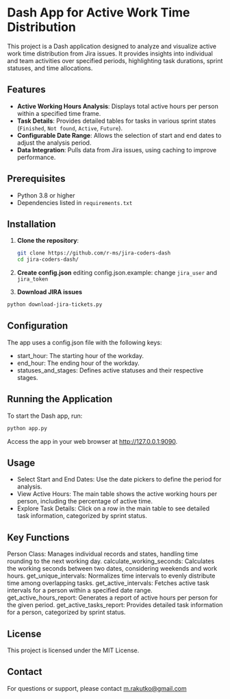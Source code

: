 # Dash App for Active Work Time Distribution

This project is a Dash application designed to analyze and visualize active work time distribution from Jira issues. It provides insights into individual and team activities over specified periods, highlighting task durations, sprint statuses, and time allocations.

## Features

- **Active Working Hours Analysis**: Displays total active hours per person within a specified time frame.
- **Task Details**: Provides detailed tables for tasks in various sprint states (`Finished`, `Not found`, `Active`, `Future`).
- **Configurable Date Range**: Allows the selection of start and end dates to adjust the analysis period.
- **Data Integration**: Pulls data from Jira issues, using caching to improve performance.

## Prerequisites

- Python 3.8 or higher
- Dependencies listed in `requirements.txt`

## Installation

1. **Clone the repository**:
   ```bash
   git clone https://github.com/r-ms/jira-coders-dash
   cd jira-coders-dash/
   ```

2. **Create config.json** editing config.json.example: change `jira_user` and `jira_token`

3. **Download JIRA issues**  
```bash
python download-jira-tickets.py
```

## Configuration

The app uses a config.json file with the following keys:

- start_hour: The starting hour of the workday.
- end_hour: The ending hour of the workday.
- statuses_and_stages: Defines active statuses and their respective stages.

## Running the Application

To start the Dash app, run:

```bash
python app.py
```
Access the app in your web browser at http://127.0.0.1:9090.

## Usage

- Select Start and End Dates: Use the date pickers to define the period for analysis.
- View Active Hours: The main table shows the active working hours per person, including the percentage of active time.
- Explore Task Details: Click on a row in the main table to see detailed task information, categorized by sprint status.

## Key Functions

Person Class: Manages individual records and states, handling time rounding to the next working day.
calculate_working_seconds: Calculates the working seconds between two dates, considering weekends and work hours.
get_unique_intervals: Normalizes time intervals to evenly distribute time among overlapping tasks.
get_active_intervals: Fetches active task intervals for a person within a specified date range.
get_active_hours_report: Generates a report of active hours per person for the given period.
get_active_tasks_report: Provides detailed task information for a person, categorized by sprint status.


## License

This project is licensed under the MIT License.

## Contact

For questions or support, please contact m.rakutko@gmail.com
